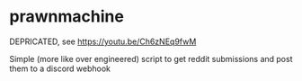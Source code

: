 # prawnmachine
DEPRICATED, see https://youtu.be/Ch6zNEq9fwM

Simple (more like over engineered) script to get reddit submissions and post them to a discord webhook
